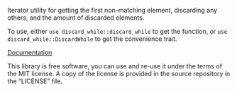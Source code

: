 Iterator utility for getting the first non-matching element,
discarding any others, and the amount of discarded elements.

To use, either `use discard_while::discard_while` to get the function,
or `use discard_while::DiscardWhile` to get the convenience trait.

[Documentation](https://docs.rs/discard-while/0.1.2/discard_while/)

This library is free software, you can use and re-use it under the terms
of the MIT license. A copy of the license is provided in the source
repository in the “LICENSE” file.
